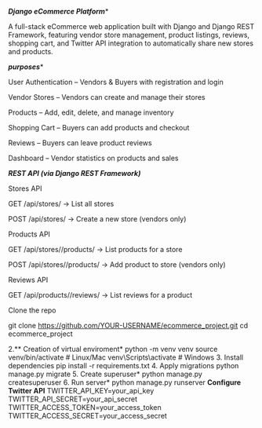 ***Django eCommerce Platform****

A full-stack eCommerce web application built with Django and Django REST Framework, featuring vendor store management, product listings, reviews, shopping cart, and Twitter API integration to automatically share new stores and products.


***purposes****

 User Authentication – Vendors & Buyers with registration and login

 Vendor Stores – Vendors can create and manage their stores

Products – Add, edit, delete, and manage inventory

Shopping Cart – Buyers can add products and checkout

Reviews – Buyers can leave product reviews

Dashboard – Vendor statistics on products and sales

***REST API (via Django REST Framework)***

Stores API

GET /api/stores/ → List all stores

POST /api/stores/ → Create a new store (vendors only)

Products API

GET /api/stores/<id>/products/ → List products for a store

POST /api/stores/<id>/products/ → Add product to store (vendors only)

Reviews API

GET /api/products/<id>/reviews/ → List reviews for a product

Clone the repo

git clone https://github.com/YOUR-USERNAME/ecommerce_project.git
cd ecommerce_project

2.** Creation of virtual enviroment*
python -m venv venv source venv/bin/activate # Linux/Mac
venv\Scripts\activate # Windows 
3. Install dependencies 
pip install -r requirements.txt
4. Apply migrations 
python manage.py migrate 
5. Create superuser* 
python manage.py createsuperuser
6. Run server* 
python manage.py runserver
**Configure Twitter API**
TWITTER_API_KEY=your_api_key
TWITTER_API_SECRET=your_api_secret
TWITTER_ACCESS_TOKEN=your_access_token
TWITTER_ACCESS_SECRET=your_access_secret
